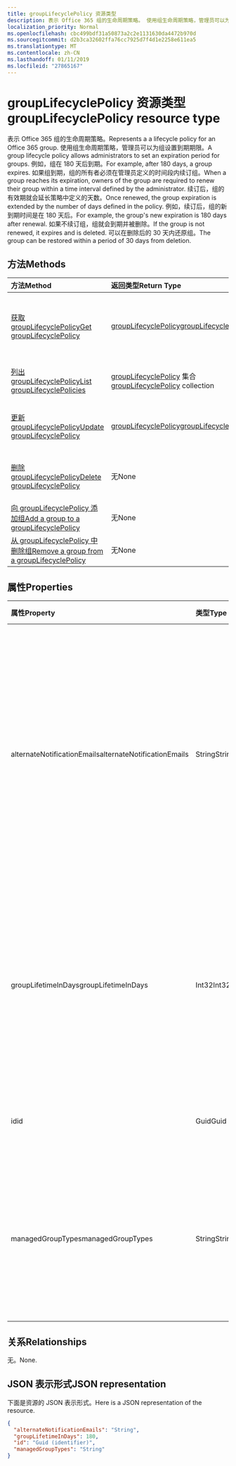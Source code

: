```yaml
---
title: groupLifecyclePolicy 资源类型
description: 表示 Office 365 组的生命周期策略。 使用组生命周期策略，管理员可以为组设置到期期限。 例如，组在 180 天后到期。 如果组到期，组的所有者必须在管理员定义的时间段内续订组。 续订后，组的有效期就会延长策略中定义的天数。 例如，续订后，组的新到期时间是在 180 天后。 如果不续订组，组就会到期并被删除。 可以在删除后的 30 天内还原组。
localization_priority: Normal
ms.openlocfilehash: cbc499bdf31a50873a2c2e1131630da4472b970d
ms.sourcegitcommit: d2b3ca32602ffa76cc7925d7f4d1e2258e611ea5
ms.translationtype: MT
ms.contentlocale: zh-CN
ms.lasthandoff: 01/11/2019
ms.locfileid: "27865167"
---
```

# <a name="grouplifecyclepolicy-resource-type"></a><span data-ttu-id="612c8-110">groupLifecyclePolicy 资源类型</span><span class="sxs-lookup"><span data-stu-id="612c8-110">groupLifecyclePolicy resource type</span></span>

<span data-ttu-id="612c8-111">表示 Office 365 组的生命周期策略。</span><span class="sxs-lookup"><span data-stu-id="612c8-111">Represents a a lifecycle policy for an Office 365 group.</span></span> <span data-ttu-id="612c8-112">使用组生命周期策略，管理员可以为组设置到期期限。</span><span class="sxs-lookup"><span data-stu-id="612c8-112">A group lifecycle policy allows administrators to set an expiration period for groups.</span></span> <span data-ttu-id="612c8-113">例如，组在 180 天后到期。</span><span class="sxs-lookup"><span data-stu-id="612c8-113">For example, after 180 days, a group expires.</span></span> <span data-ttu-id="612c8-114">如果组到期，组的所有者必须在管理员定义的时间段内续订组。</span><span class="sxs-lookup"><span data-stu-id="612c8-114">When a group reaches its expiration, owners of the group are required to renew their group within a time interval defined by the administrator.</span></span> <span data-ttu-id="612c8-115">续订后，组的有效期就会延长策略中定义的天数。</span><span class="sxs-lookup"><span data-stu-id="612c8-115">Once renewed, the group expiration is extended by the number of days defined in the policy.</span></span> <span data-ttu-id="612c8-116">例如，续订后，组的新到期时间是在 180 天后。</span><span class="sxs-lookup"><span data-stu-id="612c8-116">For example, the group's new expiration is 180 days after renewal.</span></span> <span data-ttu-id="612c8-117">如果不续订组，组就会到期并被删除。</span><span class="sxs-lookup"><span data-stu-id="612c8-117">If the group is not renewed, it expires and is deleted.</span></span> <span data-ttu-id="612c8-118">可以在删除后的 30 天内还原组。</span><span class="sxs-lookup"><span data-stu-id="612c8-118">The group can be restored within a period of 30 days from deletion.</span></span>

## <a name="methods"></a><span data-ttu-id="612c8-119">方法</span><span class="sxs-lookup"><span data-stu-id="612c8-119">Methods</span></span>

| <span data-ttu-id="612c8-120">方法</span><span class="sxs-lookup"><span data-stu-id="612c8-120">Method</span></span> | <span data-ttu-id="612c8-121">返回类型</span><span class="sxs-lookup"><span data-stu-id="612c8-121">Return Type</span></span> | <span data-ttu-id="612c8-122">说明</span><span class="sxs-lookup"><span data-stu-id="612c8-122">Description</span></span> |
|:---------------|:--------|:----------|
|[<span data-ttu-id="612c8-123">获取 groupLifecyclePolicy</span><span class="sxs-lookup"><span data-stu-id="612c8-123">Get groupLifecyclePolicy</span></span>](../api/grouplifecyclepolicy-get.md) | [<span data-ttu-id="612c8-124">groupLifecyclePolicy</span><span class="sxs-lookup"><span data-stu-id="612c8-124">groupLifecyclePolicy</span></span>](grouplifecyclepolicy.md) |<span data-ttu-id="612c8-125">读取 groupLifecyclePolicy 对象的属性和关系。</span><span class="sxs-lookup"><span data-stu-id="612c8-125">Read properties and relationships of a groupLifecyclePolicy object.</span></span>|
|[<span data-ttu-id="612c8-126">列出 groupLifecyclePolicy</span><span class="sxs-lookup"><span data-stu-id="612c8-126">List groupLifecyclePolicies</span></span>](../api/grouplifecyclepolicy-list.md) | <span data-ttu-id="612c8-127">[groupLifecyclePolicy](grouplifecyclepolicy.md) 集合</span><span class="sxs-lookup"><span data-stu-id="612c8-127">[groupLifecyclePolicy](grouplifecyclepolicy.md) collection</span></span> | <span data-ttu-id="612c8-128">列出所有 groupLifecyclePolicy。</span><span class="sxs-lookup"><span data-stu-id="612c8-128">List all the groupLifecyclePolicies.</span></span> |
|[<span data-ttu-id="612c8-129">更新 groupLifecyclePolicy</span><span class="sxs-lookup"><span data-stu-id="612c8-129">Update groupLifecyclePolicy</span></span>](../api/grouplifecyclepolicy-update.md) | [<span data-ttu-id="612c8-130">groupLifecyclePolicy</span><span class="sxs-lookup"><span data-stu-id="612c8-130">groupLifecyclePolicy</span></span>](grouplifecyclepolicy.md) | <span data-ttu-id="612c8-131">更新 groupLifecyclePolicy 对象。</span><span class="sxs-lookup"><span data-stu-id="612c8-131">Update a groupLifecyclePolicy object.</span></span> |
|[<span data-ttu-id="612c8-132">删除 groupLifecyclePolicy</span><span class="sxs-lookup"><span data-stu-id="612c8-132">Delete groupLifecyclePolicy</span></span>](../api/grouplifecyclepolicy-delete.md) | <span data-ttu-id="612c8-133">无</span><span class="sxs-lookup"><span data-stu-id="612c8-133">None</span></span> | <span data-ttu-id="612c8-134">删除 groupLifecyclePolicy 对象。</span><span class="sxs-lookup"><span data-stu-id="612c8-134">Delete a groupLifecyclePolicy object.</span></span> |
|[<span data-ttu-id="612c8-135">向 groupLifecyclePolicy 添加组</span><span class="sxs-lookup"><span data-stu-id="612c8-135">Add a group to a groupLifecyclePolicy</span></span>](../api/grouplifecyclepolicy-addgroup.md)|<span data-ttu-id="612c8-136">无</span><span class="sxs-lookup"><span data-stu-id="612c8-136">None</span></span>| <span data-ttu-id="612c8-137">向生命周期策略添加组</span><span class="sxs-lookup"><span data-stu-id="612c8-137">Add a group to a lifecycle policy</span></span> |
|[<span data-ttu-id="612c8-138">从 groupLifecyclePolicy 中删除组</span><span class="sxs-lookup"><span data-stu-id="612c8-138">Remove a group from a groupLifecyclePolicy</span></span>](../api/grouplifecyclepolicy-removegroup.md)|<span data-ttu-id="612c8-139">无</span><span class="sxs-lookup"><span data-stu-id="612c8-139">None</span></span>| <span data-ttu-id="612c8-140">从生命周期策略中删除组</span><span class="sxs-lookup"><span data-stu-id="612c8-140">Remove a group to a lifecycle policy.</span></span> |

## <a name="properties"></a><span data-ttu-id="612c8-141">属性</span><span class="sxs-lookup"><span data-stu-id="612c8-141">Properties</span></span>

| <span data-ttu-id="612c8-142">属性</span><span class="sxs-lookup"><span data-stu-id="612c8-142">Property</span></span> | <span data-ttu-id="612c8-143">类型</span><span class="sxs-lookup"><span data-stu-id="612c8-143">Type</span></span> | <span data-ttu-id="612c8-144">说明</span><span class="sxs-lookup"><span data-stu-id="612c8-144">Description</span></span> |
|:---------------|:--------|:----------|
|<span data-ttu-id="612c8-145">alternateNotificationEmails</span><span class="sxs-lookup"><span data-stu-id="612c8-145">alternateNotificationEmails</span></span>|<span data-ttu-id="612c8-146">String</span><span class="sxs-lookup"><span data-stu-id="612c8-146">String</span></span>| <span data-ttu-id="612c8-147">针对没有所有者的组向其发送通知的电子邮件地址列表。</span><span class="sxs-lookup"><span data-stu-id="612c8-147">List of email address to send notifications for groups without owners.</span></span> <span data-ttu-id="612c8-148">可以用分号隔开电子邮件地址，从而定义多个电子邮件地址。</span><span class="sxs-lookup"><span data-stu-id="612c8-148">Multiple email address can be defined by separating email address with a semicolon.</span></span> |
|<span data-ttu-id="612c8-149">groupLifetimeInDays</span><span class="sxs-lookup"><span data-stu-id="612c8-149">groupLifetimeInDays</span></span>|<span data-ttu-id="612c8-150">Int32</span><span class="sxs-lookup"><span data-stu-id="612c8-150">Int32</span></span>| <span data-ttu-id="612c8-151">还剩多少天组就到期且需要续订。</span><span class="sxs-lookup"><span data-stu-id="612c8-151">Number of days before a group expires and needs to be renewed.</span></span> <span data-ttu-id="612c8-152">续订后，组的有效期就会延长定义的天数。</span><span class="sxs-lookup"><span data-stu-id="612c8-152">Once renewed, the group expiration is extended by the number of days defined.</span></span> |
|<span data-ttu-id="612c8-153">id</span><span class="sxs-lookup"><span data-stu-id="612c8-153">id</span></span>|<span data-ttu-id="612c8-154">Guid</span><span class="sxs-lookup"><span data-stu-id="612c8-154">Guid</span></span>| <span data-ttu-id="612c8-155">策略的唯一标识符。</span><span class="sxs-lookup"><span data-stu-id="612c8-155">A unique identifier for a policy.</span></span> <span data-ttu-id="612c8-156">只读。</span><span class="sxs-lookup"><span data-stu-id="612c8-156">Read-only.</span></span>|
|<span data-ttu-id="612c8-157">managedGroupTypes</span><span class="sxs-lookup"><span data-stu-id="612c8-157">managedGroupTypes</span></span>|<span data-ttu-id="612c8-158">String</span><span class="sxs-lookup"><span data-stu-id="612c8-158">String</span></span>| <span data-ttu-id="612c8-159">到期策略适用的组类型。</span><span class="sxs-lookup"><span data-stu-id="612c8-159">The group type for which the expiration policy applies.</span></span> <span data-ttu-id="612c8-160">可取值为 **All**、**Selected** 或 **None**。</span><span class="sxs-lookup"><span data-stu-id="612c8-160">Possible values are **All**, **Selected** or **None**.</span></span> |

## <a name="relationships"></a><span data-ttu-id="612c8-161">关系</span><span class="sxs-lookup"><span data-stu-id="612c8-161">Relationships</span></span>

<span data-ttu-id="612c8-162">无。</span><span class="sxs-lookup"><span data-stu-id="612c8-162">None.</span></span>

## <a name="json-representation"></a><span data-ttu-id="612c8-163">JSON 表示形式</span><span class="sxs-lookup"><span data-stu-id="612c8-163">JSON representation</span></span>

<span data-ttu-id="612c8-164">下面是资源的 JSON 表示形式。</span><span class="sxs-lookup"><span data-stu-id="612c8-164">Here is a JSON representation of the resource.</span></span>

<!--{
  "blockType": "resource",
  "optionalProperties": [],
  "keyProperty": "id",
  "baseType": "microsoft.graph.entity",
  "@odata.type": "microsoft.graph.groupLifecyclePolicy"
}-->

```json
{
  "alternateNotificationEmails": "String",
  "groupLifetimeInDays": 180,
  "id": "Guid (identifier)",
  "managedGroupTypes": "String"
}

```

<!-- uuid: 8fcb5dbc-d5aa-4681-8e31-b001d5168d79
2015-10-25 14:57:30 UTC -->
<!-- {
  "type": "#page.annotation",
  "description": "groupLifecyclePolicy resource",
  "keywords": "",
  "section": "documentation",
  "tocPath": ""
}-->
